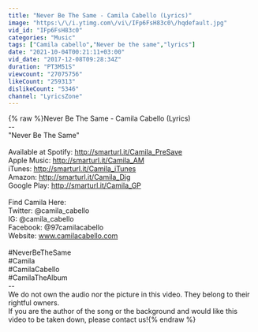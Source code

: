 ```yaml
---
title: "Never Be The Same - Camila Cabello (Lyrics)"
image: "https:\/\/i.ytimg.com\/vi\/IFp6FsH83c0\/hqdefault.jpg"
vid_id: "IFp6FsH83c0"
categories: "Music"
tags: ["Camila cabello","Never be the same","lyrics"]
date: "2021-10-04T00:21:11+03:00"
vid_date: "2017-12-08T09:28:34Z"
duration: "PT3M51S"
viewcount: "27075756"
likeCount: "259313"
dislikeCount: "5346"
channel: "LyricsZone"
---
```

{% raw %}Never Be The Same - Camila Cabello (Lyrics)<br />--<br />&quot;Never Be The Same&quot; <br /> <br />Available at Spotify: <a rel="nofollow" target="blank" href="http://smarturl.it/Camila_PreSave">http://smarturl.it/Camila_PreSave</a><br />Apple Music: <a rel="nofollow" target="blank" href="http://smarturl.it/Camila_AM">http://smarturl.it/Camila_AM</a><br />iTunes: <a rel="nofollow" target="blank" href="http://smarturl.it/Camila_iTunes">http://smarturl.it/Camila_iTunes</a><br />Amazon: <a rel="nofollow" target="blank" href="http://smarturl.it/Camila_Dig">http://smarturl.it/Camila_Dig</a><br />Google Play: <a rel="nofollow" target="blank" href="http://smarturl.it/Camila_GP">http://smarturl.it/Camila_GP</a><br /> <br />Find Camila Here: <br />Twitter: @camila_cabello<br />IG: @camila_cabello <br />Facebook: @97camilacabello <br />Website: www.camilacabello.com <br /> <br />#NeverBeTheSame<br />#Camila<br />#CamilaCabello <br />#CamilaTheAlbum <br />--<br />We do not own the audio nor the picture in this video. They belong to their rightful owners.<br />If you are the author of the song or the background and would like this video to be taken down, please contact us!{% endraw %}
